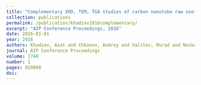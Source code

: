 ```yaml
---
title: "Complementary XRD, TEM, TGA studies of carbon nanotube raw soot"
collection: publications
permalink: /publication/khadiev2016complementary/
excerpt: "AIP Conference Proceedings, 2016"
date: 2016-01-01
year: 2016
authors: Khadiev, Azat and Chkanov, Andrey and Valitov, Murad and Noskov, Alexey and Pashin, Dmitry
journal: AIP Conference Proceedings
volume: 1748
number: 1
pages: 020008
doi: 
---
```

